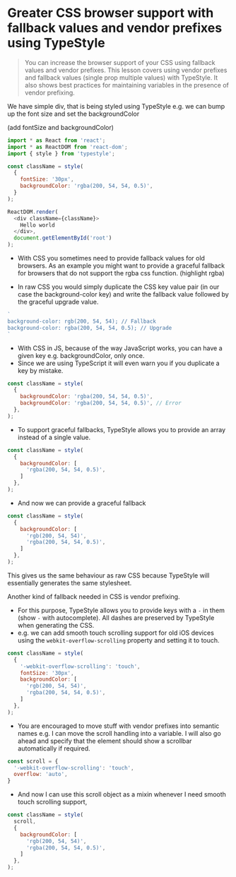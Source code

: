 # Greater CSS browser support with fallback values and vendor prefixes using TypeStyle
> You can increase the browser support of your CSS using fallback values and vendor prefixes. This lesson covers using vendor prefixes and fallback values (single prop multiple values) with TypeStyle. It also shows best practices for maintaining variables in the presence of vendor prefixing.

We have simple div, that is being styled using TypeStyle e.g. we can bump up the font size and set the backgroundColor

(add fontSize and backgroundColor)
```js
import * as React from 'react';
import * as ReactDOM from 'react-dom';
import { style } from 'typestyle';

const className = style(
  {
    fontSize: '30px',
    backgroundColor: 'rgba(200, 54, 54, 0.5)',
  }
);

ReactDOM.render(
  <div className={className}>
    Hello world
  </div>,
  document.getElementById('root')
);
```
* With CSS you sometimes need to provide fallback values for old browsers. As an example you might want to provide a graceful fallback for browsers that do not support the rgba css function. (highlight rgba)

* In raw CSS you would simply duplicate the CSS key value pair (in our case the background-color key) and write the fallback value followed by the graceful upgrade value.

```js
`
background-color: rgb(200, 54, 54); // Fallback
background-color: rgba(200, 54, 54, 0.5); // Upgrade
`
```
* With CSS in JS, because of the way JavaScript works, you can have a given key e.g. backgroundColor, only once.
* Since we are using TypeScript it will even warn you if you duplicate a key by mistake.

```js
const className = style(
  {
    backgroundColor: 'rgba(200, 54, 54, 0.5)',
    backgroundColor: 'rgba(200, 54, 54, 0.5)', // Error
  },
);
```
* To support graceful fallbacks, TypeStyle allows you to provide an array instead of a single value.

```js
const className = style(
  {
    backgroundColor: [
      'rgba(200, 54, 54, 0.5)',
    ]
  },
);
```

* And now we can provide a graceful fallback

```js
const className = style(
  {
    backgroundColor: [
      'rgb(200, 54, 54)',
      'rgba(200, 54, 54, 0.5)',
    ]
  },
);
```

This gives us the same behaviour as raw CSS because TypeStyle will essentially generates the same stylesheet.

Another kind of fallback needed in CSS is vendor prefixing.

* For this purpose, TypeStyle allows you to provide keys with a `-` in them (show `-` with autocomplete). All dashes are preserved by TypeStyle when generating the CSS.
* e.g. we can add smooth touch scrolling support for old iOS devices using the `webkit-overflow-scrolling` property and setting it to touch.

```js
const className = style(
  {
    '-webkit-overflow-scrolling': 'touch',
    fontSize: '30px',
    backgroundColor: [
      'rgb(200, 54, 54)',
      'rgba(200, 54, 54, 0.5)',
    ]
  },
);
```

* You are encouraged to move stuff with vendor prefixes into semantic names e.g. I can move the scroll handling into a variable. I will also go ahead and specify that the element should show a scrollbar automatically if required.

```js
const scroll = {
  '-webkit-overflow-scrolling': 'touch',
  overflow: 'auto',
}
```

* And now I can use this scroll object as a mixin whenever I need smooth touch scrolling support,

```js
const className = style(
  scroll,
  {
    backgroundColor: [
      'rgb(200, 54, 54)',
      'rgba(200, 54, 54, 0.5)',
    ]
  },
);
```
